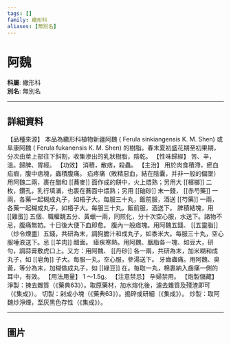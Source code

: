 ```yaml
---
tags: []
family: 繖形科
aliases: [無別名]
---
```


# 阿魏

**科屬**: 繖形科  
**別名**: 無別名  

---

## 詳細資料
【品種來源】
本品為繖形科植物新疆阿魏 (
Ferula sinkiangensis
K. M. Shen) 或阜康阿魏 (
Ferula fukanensis
K. M. Shen) 的樹脂。春末夏初盛花期至初果期，分次由莖上部往下斜割，收集滲出的乳狀樹脂，陰乾。
【性味歸經】
苦、辛，溫。歸脾、胃經。
【功效】
消積，散痞，殺蟲。
【主治】
用於肉食積滯，瘀血疝瘕，腹中痞塊，蟲積腹痛。
疝疼痛（敗精惡血，結在陰囊，并非一般的偏墜）用阿魏二兩，裹在醋和 [[蕎麥]] 面作成的餅中，火上煨熟；另用大 [[檳榔]] 二枚，鑽孔，乳行填滿，也裹在蕎面中煨熟；另用 [[硇砂]] 末一錢， [[赤芍藥]] 一兩，各藥一起糊成丸子，如梧子大。每服三十丸，飯前服，酒送 [[芍藥]] 一兩，各藥一起糊成丸子，如梧子大。每服三十丸，飯前服，酒送下。
脾積結塊，用 [[雞蛋]] 五個、職權魏五分、黃蠟一兩，同煎化，分十次空心服，水送下。諸物不忌，腹痛無妨。十日後大便下血即愈。
腹內一般痞塊。用阿魏五錢、 [[五靈脂]] （炒令煙盡）五錢，共研為末，調狗膽汁和成丸子，如黍米大。每服三十丸，空心服唾液送下。忌 [[羊肉]] 醋面。
瘧疾寒熱。用阿魏、胭脂各一塊、如豆大，研勻，調蒜膏敷虎口上。又方：用阿魏、 [[丹砂]] 各一兩，共研為末，加米糊和成丸子，如 [[皂角]] 子大。每服一丸，空心服，參湯送下。
牙齒蟲痛。用阿魏、臭黃，等分為末，加糊做成丸子，如 [[綠豆]] 在。每取一丸，棉裹納入齒痛一側的耳中，有效。
【用法用量】
1 ～1.5g。
【注意禁忌】
孕婦禁用。
【炮製儲藏】
淨製：揀去雜質（《藥典63》）。取原藥材，加水熔化後，濾去雜質及殘渣即可（《集成》）。
切製：剁成小塊（《藥典63》）。搗碎或研細（《集成》）。
炒製：取阿魏炒淨煙，至灰黑色存性（《集成》）。

---

## 圖片
